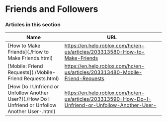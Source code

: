 # Friends and Followers  
### Articles in this section
Name|URL
-|-
[How to Make Friends](./How to Make Friends.html) |https://en.help.roblox.com/hc/en-us/articles/203313580-How-to-Make-Friends
[Mobile: Friend Requests](./Mobile- Friend Requests.html) |https://en.help.roblox.com/hc/en-us/articles/203313480-Mobile-Friend-Requests
[How Do I Unfriend or Unfollow Another User?](./How Do I Unfriend or Unfollow Another User-.html) |https://en.help.roblox.com/hc/en-us/articles/203313590-How-Do-I-Unfriend-or-Unfollow-Another-User-